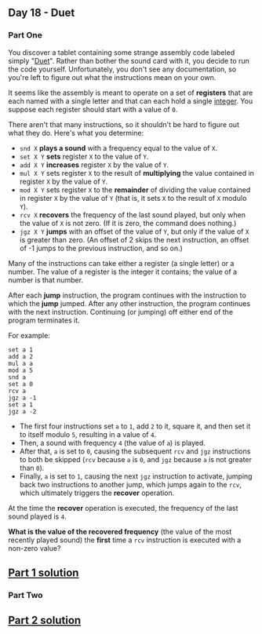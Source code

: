 ## Day 18 - Duet

### Part One

You discover a tablet containing some strange assembly code labeled simply "[Duet][3]". Rather than
bother the sound card with it, you decide to run the code yourself. Unfortunately, you don't see
any documentation, so you're left to figure out what the instructions mean on your own.

It seems like the assembly is meant to operate on a set of **registers** that are each named with
a single letter and that can each hold a single [integer][4]. You suppose each register should start
with a value of `0`.

There aren't that many instructions, so it shouldn't be hard to figure out what they do. Here's
what you determine:

 * `snd X` **plays a sound** with a frequency equal to the value of `X`.
 * `set X Y` **sets** register `X` to the value of `Y`.
 * `add X Y` **increases** register `X` by the value of `Y`.
 * `mul X Y` sets register `X` to the result of **multiplying** the value contained in register `X`
    by the value of `Y`.
 * `mod X Y` sets register `X` to the **remainder** of dividing the value contained in register `X`
    by the value of `Y` (that is, it sets `X` to the result of `X` modulo `Y`).
 * `rcv X` **recovers** the frequency of the last sound played, but only when the value of `X` is
    not zero. (If it is zero, the command does nothing.)
 * `jgz X Y` **jumps** with an offset of the value of `Y`, but only if the value of `X` is greater
    than zero. (An offset of 2 skips the next instruction, an offset of -1 jumps to the previous
    instruction, and so on.)

Many of the instructions can take either a register (a single letter) or a number. The value
of a register is the integer it contains; the value of a number is that number.

After each **jump** instruction, the program continues with the instruction to which the **jump**
jumped. After any other instruction, the program continues with the next instruction. Continuing
(or jumping) off either end of the program terminates it.

For example:

```
set a 1
add a 2
mul a a
mod a 5
snd a
set a 0
rcv a
jgz a -1
set a 1
jgz a -2
```

 * The first four instructions set `a` to `1`, add `2` to it, square it, and then set it to itself
    modulo `5`, resulting in a value of `4`.
 * Then, a sound with frequency `4` (the value of `a`) is played.
 * After that, `a` is set to `0`, causing the subsequent `rcv` and `jgz` instructions to both
    be skipped (`rcv` because `a` is `0`, and `jgz` because `a` is not greater than `0`).
 * Finally, `a` is set to `1`, causing the next `jgz` instruction to activate, jumping back
    two instructions to another jump, which jumps again to the `rcv`, which ultimately triggers
    the **recover** operation.

At the time the **recover** operation is executed, the frequency of the last sound played is `4`.

**What is the value of the recovered frequency** (the value of the most recently played sound)
the **first** time a `rcv` instruction is executed with a non-zero value?

[Part 1 solution][1]
--------------------

### Part Two

[Part 2 solution][2]
--------------------


[1]: part_1.py
[2]: part_2.py
[3]: https://en.wikipedia.org/wiki/Duet
[4]: https://en.wikipedia.org/wiki/Integer
[5]: https://en.wikipedia.org/wiki/Modulo_operation
